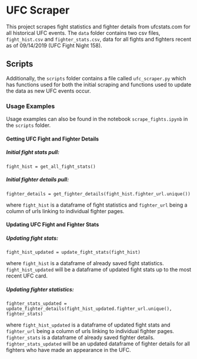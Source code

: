 # UFC Scraper
This project scrapes fight statistics and fighter details from ufcstats.com for all historical UFC events. The `data` folder contains two csv files, `fight_hist.csv` and `fighter_stats.csv`, data for all fights and fighters recent as of 09/14/2019 (UFC Fight Night 158).

## Scripts
Additionally, the `scripts` folder contains a file called `ufc_scraper.py` which has functions used for both the initial scraping and functions used to update the data as new UFC events occur.

### Usage Examples
Usage examples can also be found in the notebook `scrape_fights.ipynb` in the `scripts` folder.

#### Getting UFC Fight and Fighter Details

##### Initial fight stats pull:

`fight_hist = get_all_fight_stats()`

##### Initial fighter details pull:

`fighter_details = get_fighter_details(fight_hist.fighter_url.unique())`

where `fight_hist` is a dataframe of fight statistics and `fighter_url` being a column of urls linking to individual fighter pages.

#### Updating UFC Fight and Fighter Stats

##### Updating fight stats:

`fight_hist_updated = update_fight_stats(fight_hist)`

where `fight_hist` is a dataframe of already saved fight statistics. `fight_hist_updated` will be a dataframe of updated fight stats up to the most recent UFC card.

##### Updating fighter statistics:

`fighter_stats_updated = update_fighter_details(fight_hist_updated.fighter_url.unique(), fighter_stats)`

where `fight_hist_updated` is a dataframe of updated fight stats and `fighter_url` being a column of urls linking to individual fighter pages. `fighter_stats` is a dataframe of already saved fighter details. `fighter_stats_updated` will be an updated dataframe of fighter details for all fighters who have made an appearance in the UFC.
